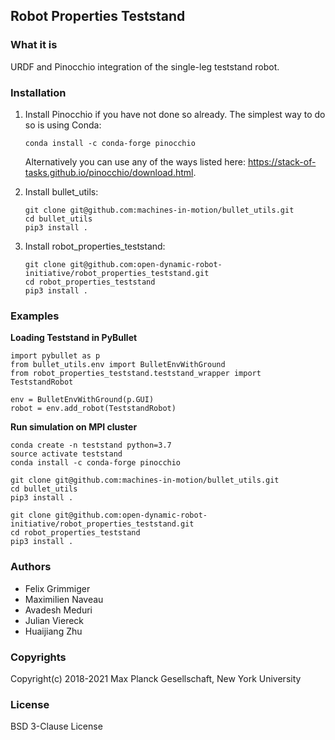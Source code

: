 Robot Properties Teststand
---------------------

### What it is

URDF and Pinocchio integration of the single-leg teststand robot.

### Installation

1. Install Pinocchio if you have not done so already.
    The simplest way to do so is using Conda:

    ```
    conda install -c conda-forge pinocchio
    ```

    Alternatively you can use any of the ways listed here: https://stack-of-tasks.github.io/pinocchio/download.html.

2. Install bullet_utils:
    ```
    git clone git@github.com:machines-in-motion/bullet_utils.git
    cd bullet_utils
    pip3 install .
    ```

3. Install robot_properties_teststand:
    ```
    git clone git@github.com:open-dynamic-robot-initiative/robot_properties_teststand.git
    cd robot_properties_teststand
    pip3 install .
    ```

### Examples

**Loading Teststand in PyBullet**

```
import pybullet as p
from bullet_utils.env import BulletEnvWithGround
from robot_properties_teststand.teststand_wrapper import TeststandRobot

env = BulletEnvWithGround(p.GUI)
robot = env.add_robot(TeststandRobot)
```

**Run simulation on MPI cluster**

```
conda create -n teststand python=3.7
source activate teststand
conda install -c conda-forge pinocchio 

git clone git@github.com:machines-in-motion/bullet_utils.git
cd bullet_utils
pip3 install .

git clone git@github.com:open-dynamic-robot-initiative/robot_properties_teststand.git
cd robot_properties_teststand
pip3 install .
```

### Authors

- Felix Grimmiger
- Maximilien Naveau
- Avadesh Meduri
- Julian Viereck
- Huaijiang Zhu

### Copyrights

Copyright(c) 2018-2021 Max Planck Gesellschaft, New York University

### License

BSD 3-Clause License


